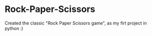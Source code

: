 # Rock-Paper-Scissors
Created the classic "Rock Paper Scissors game", as my firt project in python :)
